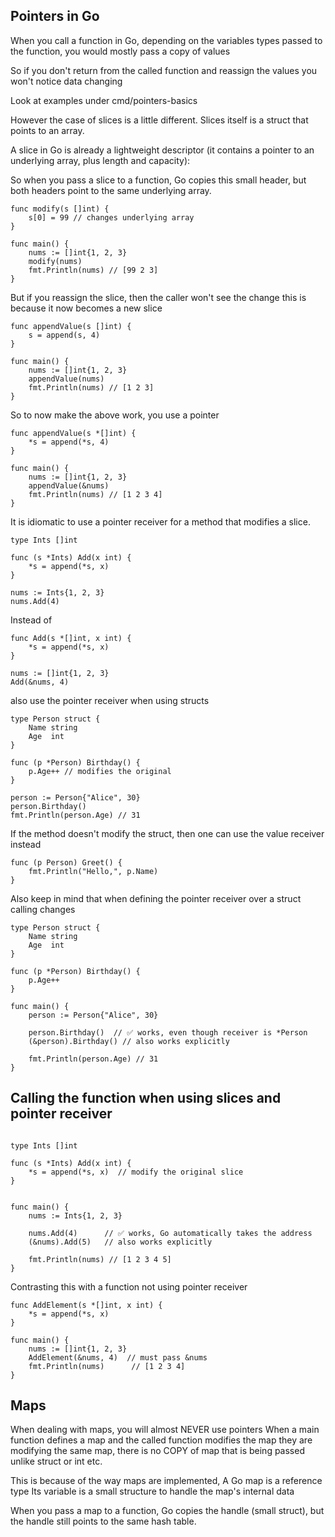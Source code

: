 ## Pointers in Go

When you call a function in Go, depending on the variables types
passed to the function, you would mostly pass a copy of values

So if you don't return from the called function and reassign the values
you won't notice data changing

Look at examples under cmd/pointers-basics


However the case of slices is a little different.
Slices itself is a struct that points to an array.

A slice in Go is already a lightweight descriptor (it contains a pointer to an underlying array, plus length and capacity):

So when you pass a slice to a function, Go copies this small header, but both headers point to the same underlying array.

```
func modify(s []int) {
    s[0] = 99 // changes underlying array
}

func main() {
    nums := []int{1, 2, 3}
    modify(nums)
    fmt.Println(nums) // [99 2 3]
}
```

But if you reassign the slice, then the caller won't see the change
this is because it now becomes a new slice 

```
func appendValue(s []int) {
    s = append(s, 4)
}

func main() {
    nums := []int{1, 2, 3}
    appendValue(nums)
    fmt.Println(nums) // [1 2 3]
}
```

So to now make the above work, you use a pointer 

```
func appendValue(s *[]int) {
    *s = append(*s, 4)
}

func main() {
    nums := []int{1, 2, 3}
    appendValue(&nums)
    fmt.Println(nums) // [1 2 3 4]
}

```

It is idiomatic to use a pointer receiver for a method that modifies a slice.

```
type Ints []int

func (s *Ints) Add(x int) {
    *s = append(*s, x)
}

nums := Ints{1, 2, 3}
nums.Add(4)
```

Instead of 

```
func Add(s *[]int, x int) {
    *s = append(*s, x)
}

nums := []int{1, 2, 3}
Add(&nums, 4)
```

also use the pointer receiver when using structs 

```
type Person struct {
    Name string
    Age  int
}

func (p *Person) Birthday() {
    p.Age++ // modifies the original
}

person := Person{"Alice", 30}
person.Birthday()
fmt.Println(person.Age) // 31
```

If the method doesn't modify the struct, then one can use the value receiver instead
```
func (p Person) Greet() {
    fmt.Println("Hello,", p.Name)
}
```

Also keep in mind that when defining the pointer receiver over a struct 
calling changes 

```
type Person struct {
    Name string
    Age  int
}

func (p *Person) Birthday() {
    p.Age++
}

func main() {
    person := Person{"Alice", 30}

    person.Birthday()  // ✅ works, even though receiver is *Person
    (&person).Birthday() // also works explicitly

    fmt.Println(person.Age) // 31
}
```

## Calling the function when using slices and pointer receiver

```

type Ints []int

func (s *Ints) Add(x int) {
    *s = append(*s, x)  // modify the original slice
}


func main() {
    nums := Ints{1, 2, 3}

    nums.Add(4)      // ✅ works, Go automatically takes the address
    (&nums).Add(5)   // also works explicitly

    fmt.Println(nums) // [1 2 3 4 5]
}

```

Contrasting this with a function not using pointer receiver 

```
func AddElement(s *[]int, x int) {
    *s = append(*s, x)
}

func main() {
    nums := []int{1, 2, 3}
    AddElement(&nums, 4)  // must pass &nums
    fmt.Println(nums)      // [1 2 3 4]
}
```

## Maps
When dealing with maps, you will almost NEVER use pointers 
When a main function defines a map 
and the called function modifies the map
they are modifying the same map, there is no COPY of map that is being passed
unlike struct or int etc. 

This is because of the way maps are implemented,
A Go map is a reference type
Its variable is a small structure to handle the 
map's internal data 

When you pass a map to a function, Go copies the handle (small struct), but the handle still points to the same hash table.